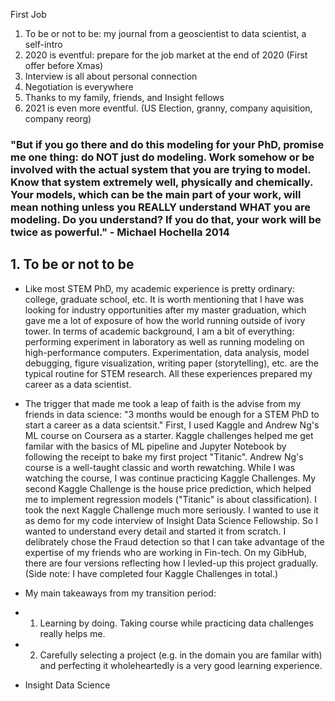 First Job
1. To be or not to be: my journal from a geoscientist to data scientist, a self-intro
2. 2020 is eventful: prepare for the job market at the end of 2020 (First offer before Xmas)  
3. Interview is all about personal connection
4. Negotiation is everywhere    
5. Thanks to my family, friends, and Insight fellows
6. 2021 is even more eventful. (US Election, granny, company aquisition, company reorg)

### "But if you go there and do this modeling for your PhD, promise me one thing:   do NOT just do modeling.  Work somehow or be involved with the actual system that you are trying to model.   Know that system extremely well, physically and chemically.   Your models, which can be the main part of your work, will mean nothing unless you REALLY understand WHAT you are modeling.   Do you understand?   If you do that, your work will be twice as powerful." - Michael Hochella 2014

## 1. To be or not to be  
- Like most STEM PhD, my academic experience is pretty ordinary: college, graduate school, etc. It is worth mentioning that I have was looking for industry opportunities after my master graduation, which gave me a lot of exposure of how the world running outside of ivory tower. In terms of academic background, I am a bit of everything: performing experiment in laboratory as well as running modeling on high-performance computers. Experimentation, data analysis, model debugging, figure visualization, writing paper (storytelling), etc. are the typical routine for STEM research. All these experiences prepared my career as a data scientist.

- The trigger that made me took a leap of faith is the advise from my friends in data science: "3 months would be enough for a STEM PhD to start a career as a data scientsit." First, I used Kaggle and Andrew Ng's ML course on Coursera as a starter. Kaggle challenges helped me get familar with the basics of ML pipeline and Jupyter Notebook by following the receipt to bake my first project "Titanic". Andrew Ng's course is a well-taught classic and worth rewatching. While I was watching the course, I was continue practicing Kaggle Challenges. My second Kaggle Challenge is the house price prediction, which helped me to implement regression models ("Titanic" is about classification). I took the next Kaggle Challenge much more seriously. I wanted to use it as demo for my code interview of Insight Data Science Fellowship. So I wanted to understand every detail and started it from scratch. I delibrately chose the Fraud detection so that I can take advantage of the expertise of my friends who are working in Fin-tech. On my GibHub, there are four versions reflecting how I levled-up this project gradually. (Side note: I have completed four Kaggle Challenges in total.) 

- My main takeaways from my transition period:
- 1. Learning by doing. Taking course while practicing data challenges really helps me.
- 2. Carefully selecting a project (e.g. in the domain you are familar with) and perfecting it wholeheartedly is a very good learning experience.

- Insight Data Science
